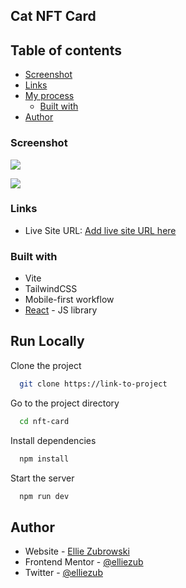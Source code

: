 ## Cat NFT Card

## Table of contents

- [Screenshot](#screenshot)
- [Links](#links)
- [My process](#my-process)
  - [Built with](#built-with)
- [Author](#author)

### Screenshot

![](https://i.ibb.co/CPywVXd/Screen-Shot-2023-09-01-at-10-22-10-AM.png)

![](https://i.ibb.co/RBFsT7K/Screen-Shot-2023-09-01-at-10-22-25-AM.png)

### Links

- Live Site URL: [Add live site URL here](https://your-live-site-url.com)

### Built with

- Vite
- TailwindCSS
- Mobile-first workflow
- [React](https://reactjs.org/) - JS library

## Run Locally

Clone the project

```bash
  git clone https://link-to-project
```

Go to the project directory

```bash
  cd nft-card
```

Install dependencies

```bash
  npm install
```

Start the server

```bash
  npm run dev
```

## Author

- Website - [Ellie Zubrowski](https://elliezub.com/)
- Frontend Mentor - [@elliezub](https://www.frontendmentor.io/profile/elliezub)
- Twitter - [@elliezub](https://www.twitter.com/elliezub)
